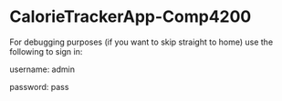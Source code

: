# CalorieTrackerApp-Comp4200
For debugging purposes (if you want to skip straight to home) use the following to sign in:

username: admin

password: pass
